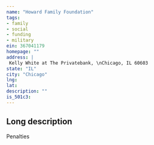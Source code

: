 ```yaml
---
name: "Howard Family Foundation"
tags:
- family
- social
- funding
- military
ein: 367041179
homepage: ""
address: |
 Kelly White at The Privatebank, \nChicago, IL 60603
state: "IL"
city: "Chicago"
lng: 
lat: 
description: ""
is_501c3: 
---
```


## Long description

Penalties
